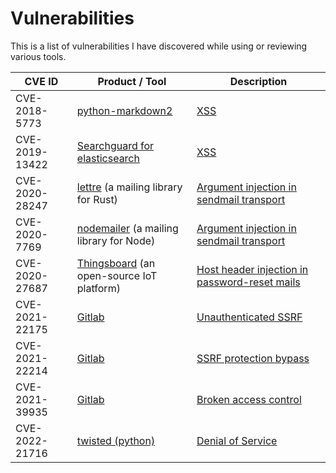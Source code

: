 # Vulnerabilities

This is a list of vulnerabilities I have discovered while using or reviewing various tools.

| CVE ID | Product / Tool | Description |
|--------|----------------|-------------|
| CVE-2018-5773 | [python-markdown2](https://github.com/trentm/python-markdown2) | [XSS](https://github.com/trentm/python-markdown2/issues/285) |
| CVE-2019-13422 | [Searchguard for elasticsearch](https://search-guard.com/) | [XSS](https://search-guard.com/cve-advisory/) |
| CVE-2020-28247 | [lettre](https://github.com/lettre/lettre) (a mailing library for Rust)| [Argument injection in sendmail transport](https://github.com/lettre/lettre/security/advisories/GHSA-vc2p-r46x-m3vx)|
| CVE-2020-7769 | [nodemailer](https://github.com/nodemailer/nodemailer) (a mailing library for Node) |  [Argument injection in sendmail transport](https://nvd.nist.gov/vuln/detail/CVE-2020-7769)|
| CVE-2020-27687 | [Thingsboard](https://github.com/thingsboard/thingsboard) (an open-source IoT platform) | [Host header injection in password-reset mails](https://nvd.nist.gov/vuln/detail/CVE-2020-27687)|
| CVE-2021-22175 | [Gitlab](https://gitlab.com/gitlab-org/gitlab) | [Unauthenticated SSRF](https://nvd.nist.gov/vuln/detail/CVE-2021-22175) |
| CVE-2021-22214 | [Gitlab](https://gitlab.com/gitlab-org/gitlab) | [SSRF protection bypass](https://nvd.nist.gov/vuln/detail/CVE-2021-22214) |
| CVE-2021-39935 | [Gitlab](https://gitlab.com/gitlab-org/gitlab) | [Broken access control](https://nvd.nist.gov/vuln/detail/CVE-2021-39935) |
| CVE-2022-21716 | [twisted (python)](https://github.com/twisted/twisted) | [Denial of Service](https://github.com/twisted/twisted/security/advisories/GHSA-rv6r-3f5q-9rgx)
